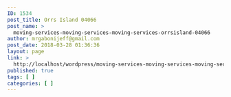 ```yaml
---
ID: 1534
post_title: Orrs Island 04066
post_name: >
  moving-services-moving-services-moving-services-orrsisland-04066
author: mrgabonijeff@gmail.com
post_date: 2018-03-28 01:36:36
layout: page
link: >
  http://localhost/wordpress/moving-services-moving-services-moving-services-orrsisland-04066/
published: true
tags: [ ]
categories: [ ]
---
```

